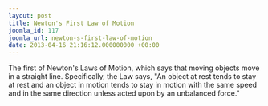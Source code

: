 ```yaml
---
layout: post
title: Newton's First Law of Motion
joomla_id: 117
joomla_url: newton-s-first-law-of-motion
date: 2013-04-16 21:16:12.000000000 +00:00
---
```

<p>The first of Newton's Laws of Motion, which says that moving objects move in a straight line. Specifically, the Law says, "An object at rest tends to stay at rest and an object in motion tends to stay in motion with the same speed and in the same direction unless acted upon by an unbalanced force."</p>
